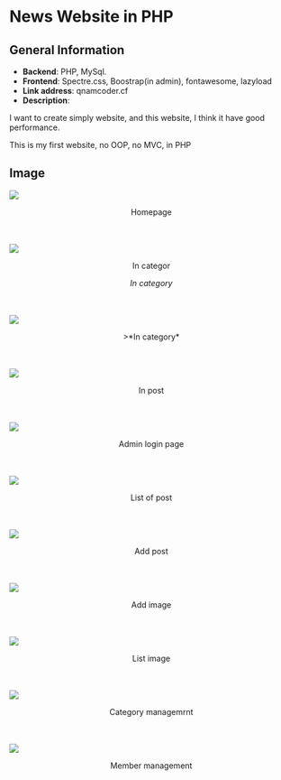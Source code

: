 # News Website in PHP

## General Information
+ **Backend**: PHP, MySql.
+ **Frontend**: Spectre.css, Boostrap(in admin), fontawesome, lazyload
+ **Link address**: qnamcoder.cf
+ **Description**: 
 <p>I want to create simply website, and this website, I think it have good performance.</p>
 <p>This is my first website, no OOP, no MVC, in PHP</p>

## Image
<img src="user guide/Home-page.png">

<p align="center">Homepage</p>
<br><br>
<img src="user guide/in-category.png">
<p align="center">In categor</p>

<p align="center"> <i>In category</i></p>
<br><br>
<img src="user guide/in-category.png">
<p align="center"> >*In category*</p>

<br><br>
<img src="user guide/in-post.png">
<p align="center">In post</p>
<br><br>
<img src="user guide/admin-login-page.png">
<p align="center">Admin login page</p>
<br><br>
<img src="user guide/list-post.png">
<p align="center">List of post</p>

<br><br>
<img src="user guide/add-post.png">
<p align="center">Add post</p>

<br><br>
<img src="user guide/add-image.png">
<p align="center">Add image</p>

<br><br>
<img src="user guide/list-image.png">
<p align="center">List image</p>

<br><br>
<img src="user guide/category.png">
<p align="center">Category managemrnt</p>


<br><br>
<img src="user guide/member.png">
<p align="center">Member management</p>


